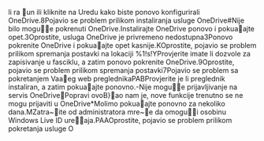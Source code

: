 l i   r a u n   i l i   k l i k n i t e   n a   U r e d u   k a k o   b i s t e   p o n o v o   k o n f i g u r i r a l i   O n e D r i v e . 8 P o j a v i o   s e   p r o b l e m   p r i l i k o m   i n s t a l i r a n j a   u s l u g e   O n e D r i v e # N i j e   b i l o   m o g u e   p o k r e n u t i   O n e D r i v e . I n s t a l i r a j t e   O n e D r i v e   p o n o v o   i   p o k u aa j t e   o p e t . 3 O p r o s t i t e ,   u s l u g a   O n e D r i v e   j e   p r i v r e m e n o   n e d o s t u p n a 3 P o n o v o   p o k r e n i t e   O n e D r i v e   i   p o k u aa j t e   o p e t   k a s n i j e . K O p r o s t i t e ,   p o j a v i o   s e   p r o b l e m   p r i l i k o m   s p r e m a n j a   p o s t a v k i   n a   l o k a c i j i   % 1 ! s ! Y P r o v j e r i t e   i m a t e   l i   d o z v o l e   z a   z a p i s i v a n j e   u   f a s c i k l u ,   a   z a t i m   p o n o v o   p o k r e n i t e   O n e D r i v e . 9 O p r o s t i t e ,   p o j a v i o   s e   p r o b l e m   p r i l i k o m   s p r e m a n j a   p o s t a v k i   7 P o j a v i o   s e   p r o b l e m   s a   p o k r e t a n j e m   V a ae g   w e b   p r e g l e d n i k a PAB P r o v j e r i t e   j e   l i   p r e g l e d n i k   i n s t a l i r a n ,   a   z a t i m   p o k u aa j t e   p o n o v n o . - N i j e   m o g u e   p r i j a v l j i v a n j e   n a   s e r v i s   O n e D r i v e  P o p r a v i   o v o                     B }a o   n a m   j e ,   n o v e   f u n k c i j e   t r e n u t n o   s e   n e   m o g u   p r i j a v i t i   u   O n e D r i v e * M o l i m o   p o k u aa j t e   p o n o v n o   z a   n e k o l i k o   d a n a .                 M Z a t r a ~i t e   o d   a d m i n i s t r a t o r a   m r e ~e   d a   o m o g u i   o s o b i n u   W i n d o w s   L i v e   I D   u r e a j a .                 PA                          A O p r o s t i t e ,   p o j a v i o   s e   p r o b l e m   p r i l i k o m   p o k r e t a n j a   u s l u g e   O 